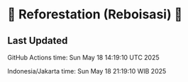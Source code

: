 
# 🌳 Reforestation (Reboisasi) 🌲

## Last Updated

GitHub Actions time: Sun May 18 14:19:10 UTC 2025

Indonesia/Jakarta time: Sun May 18 21:19:10 WIB 2025
